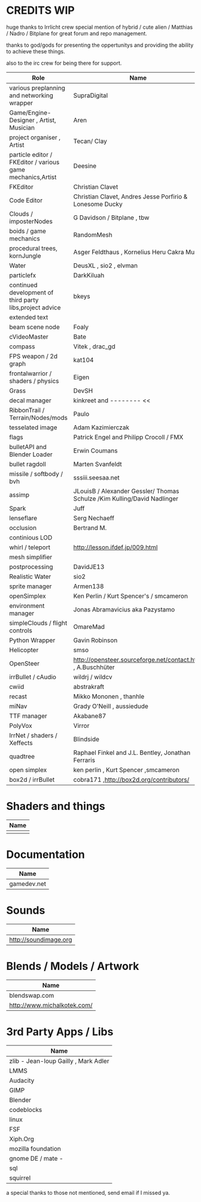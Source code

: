 CREDITS WIP
===========


huge thanks to Irrlicht crew special mention of hybrid / cute alien / Matthias / Nadro / Bitplane for great forum and repo management.

thanks to god/gods for presenting the oppertunitys and providing the ability to achieve these things.

also to the irc crew for being there for support.

| Role               |     Name                                 |
|--------------------|------------------------------------------|
| various preplanning and networking wrapper| SupraDigital|
| Game/Engine-Designer , Artist, Musician | Aren|
| project organiser , Artist | Tecan/ Clay|  |
| particle editor / FKEditor / various game mechanics,Artist | Deesine |
| FKEditor | Christian Clavet| 
|Code Editor | Christian Clavet, Andres Jesse Porfirio & Lonesome Ducky|
| Clouds / imposterNodes| G Davidson / Bitplane , tbw|
| boids / game mechanics | RandomMesh|
| procedural trees, kornJungle| Asger Feldthaus , Kornelius Heru Cakra Murti| 
| Water | DeusXL , sio2 , elvman| 
|particlefx| DarkKiluah|
|continued development of third party libs,project advice | bkeys|
|extended text ||
| beam scene node | Foaly |
| cVideoMaster  | Bate |
| compass |Vitek , drac_gd  |
|FPS weapon / 2d graph | kat104|
|frontalwarrior / shaders / physics | Eigen|
|Grass | DevSH|
|decal manager | kinkreet and -------- <<|
| RibbonTrail  / Terrain/Nodes/mods | Paulo|
|tesselated image | Adam Kazimierczak|
|flags | Patrick Engel and Philipp Crocoll / FMX|
|bulletAPI and Blender Loader |Erwin Coumans|
|bullet ragdoll | Marten Svanfeldt|
|missile / softbody / bvh | sssiii.seesaa.net|
|assimp | JLouisB / Alexander Gessler/ Thomas Schulze /Kim Kulling/David Nadlinger|
|Spark  | Juff|
|lenseflare | Serg Nechaeff|
|occlusion| Bertrand M. |
|continious LOD | |
| whirl / teleport | http://lesson.ifdef.jp/009.html |
| mesh simplifier| |
|postprocessing | DavidJE13 |
|Realistic Water | sio2 |
|sprite manager| Armen138 |
|openSimplex | Ken Perlin / Kurt Spencer's / smcameron|
|environment manager | Jonas Abramavicius aka Pazystamo|
|simpleClouds / flight controls | OmareMad|
|Python Wrapper | Gavin Robinson|
|Helicopter	| smso|
|OpenSteer | http://opensteer.sourceforge.net/contact.html , A.Buschhüter|
|irrBullet / cAudio | wildrj / wildcv|
|cwiid | abstrakraft |
|recast | Mikko Mononen , thanhle|
|miNav |  Grady O'Neill , aussiedude|
|TTF manager | Akabane87|
|PolyVox | Virror|
|IrrNet / shaders / Xeffects | Blindside|
|quadtree |  Raphael Finkel and J.L. Bentley,  Jonathan Ferraris|
|open simplex | ken perlin , Kurt Spencer ,smcameron|
|box2d 	/ irrBullet	| cobra171 ,http://box2d.org/contributors/|

Shaders and things
=================
| Name	     |
|------------|
|   |

Documentation
=============
| Name	     |
|------------|
| gamedev.net|


Sounds
======
| Name	              |
|---------------------|
|http://soundimage.org|

Blends / Models / Artwork
==========================
| Name	                    |
|---------------------------|
|blendswap.com|
|http://www.michalkotek.com/|


3rd Party Apps / Libs
====================
| Name               | 
|--------------------|
|zlib - Jean-loup Gailly , Mark Adler |
|LMMS|
|Audacity|
|GIMP|
|Blender|
|codeblocks|
|linux|
|FSF|
|Xiph.Org|
|mozilla foundation|
|gnome DE / mate  - |
| sql |
| squirrel |

a special thanks to those not mentioned, send email if I missed ya.


